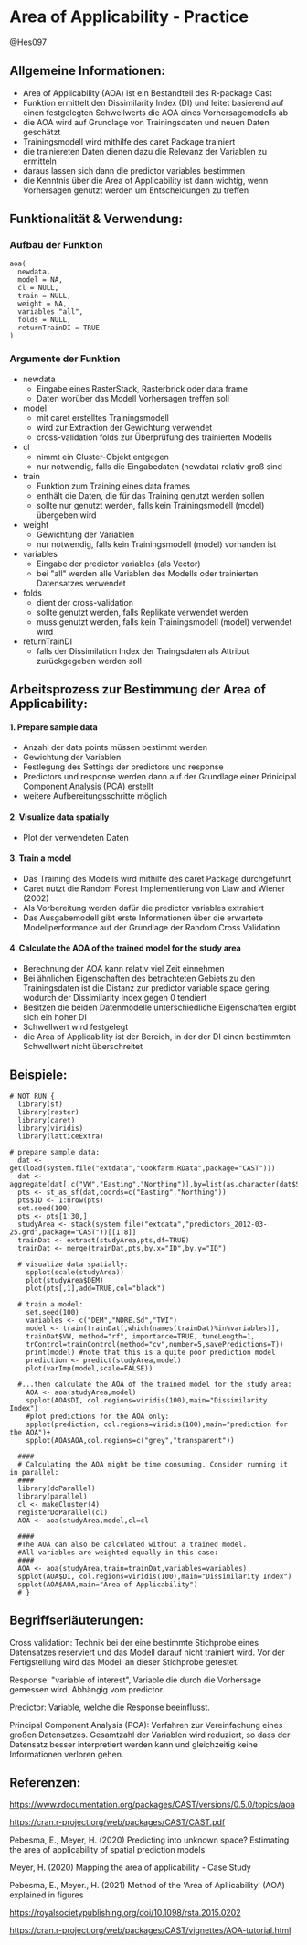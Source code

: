 # Area of Applicability - Practice 
@Hes097

## Allgemeine Informationen: 
* Area of Applicability (AOA) ist ein Bestandteil des R-package Cast 
* Funktion ermittelt den Dissimilarity Index (DI) und leitet basierend auf einen festgelegten Schwellwerts die AOA eines Vorhersagemodells ab 
* die AOA wird auf Grundlage von Trainingsdaten und neuen Daten geschätzt
* Trainingsmodell wird mithilfe des caret Package trainiert 
* die trainiereten Daten dienen dazu die Relevanz der Variablen zu ermitteln
* daraus lassen sich dann die predictor variables bestimmen
* die Kenntnis über die Area of Applicability ist dann wichtig, wenn Vorhersagen genutzt werden um Entscheidungen zu treffen 

## Funktionalität & Verwendung:  

### Aufbau der Funktion
    aoa( 
      newdata,
      model = NA,
      cl = NULL, 
      train = NULL, 
      weight = NA, 
      variables "all", 
      folds = NULL, 
      returnTrainDI = TRUE
    )

### Argumente der Funktion
    
* newdata 
  * Eingabe eines RasterStack, Rasterbrick oder data frame
  * Daten worüber das Modell Vorhersagen treffen soll 
* model 
  * mit caret erstelltes Trainingsmodell 
  * wird zur Extraktion der Gewichtung verwendet
  * cross-validation folds zur Überprüfung des trainierten Modells
* cl 
  * nimmt ein Cluster-Objekt entgegen 
  * nur notwendig, falls die Eingabedaten (newdata) relativ groß sind 
* train   
  * Funktion zum Training eines data frames
  * enthält die Daten, die für das Training genutzt werden sollen
  * sollte nur genutzt werden, falls kein Trainingsmodell (model) übergeben wird 
* weight 
  * Gewichtung der Variablen
  * nur notwendig, falls kein Trainingsmodell (model) vorhanden ist 
* variables 
  * Eingabe der predictor variables (als Vector) 
  * bei "all" werden alle Variablen des Modells oder trainierten Datensatzes verwendet 
* folds 
  * dient der cross-validation 
  * sollte genutzt werden, falls Replikate verwendet werden 
  * muss genutzt werden, falls kein Trainingsmodell (model) verwendet wird 
* returnTrainDI
  * falls der Dissimilation Index der Traingsdaten als Attribut zurückgegeben werden soll

## Arbeitsprozess zur Bestimmung der Area of Applicability: 

#### 1. Prepare sample data 
* Anzahl der data points müssen bestimmt werden 
* Gewichtung der Variablen 
* Festlegung des Settings der predictors und response 
* Predictors und response werden dann auf der Grundlage einer Prinicipal Component Analysis (PCA) erstellt 
* weitere Aufbereitungsschritte möglich
#### 2. Visualize data spatially 
* Plot der verwendeten Daten 
#### 3. Train a model 
* Das Training des Modells wird mithilfe des caret Package durchgeführt 
* Caret nutzt die Random Forest Implementierung von Liaw and Wiener (2002) 
* Als Vorbereitung werden dafür die predictor variables extrahiert
* Das Ausgabemodell gibt erste Informationen über die erwartete Modellperformance auf der Grundlage der Random Cross Validation 
#### 4. Calculate the AOA of the trained model for the study area
* Berechnung der AOA kann relativ viel Zeit einnehmen
* Bei ähnlichen Eigenschaften des betrachteten Gebiets zu den Trainingsdaten ist die Distanz zur predictor variable space gering, wodurch der Dissimilarity Index gegen 0 tendiert 
* Besitzen die beiden Datenmodelle unterschiedliche Eigenschaften ergibt sich ein hoher DI
* Schwellwert wird festgelegt
* die Area of Applicability ist der Bereich, in der der DI einen bestimmten Schwellwert nicht überschreitet

## Beispiele: 
    
    # NOT RUN { 
      library(sf)
      library(raster)
      library(caret)
      library(viridis)
      library(latticeExtra)
      
    # prepare sample data:
      dat <- get(load(system.file("extdata","Cookfarm.RData",package="CAST")))
      dat <- aggregate(dat[,c("VW","Easting","Northing")],by=list(as.character(dat$SOURCEID)),mean)
      pts <- st_as_sf(dat,coords=c("Easting","Northing"))
      pts$ID <- 1:nrow(pts)
      set.seed(100)
      pts <- pts[1:30,]
      studyArea <- stack(system.file("extdata","predictors_2012-03-25.grd",package="CAST"))[[1:8]]
      trainDat <- extract(studyArea,pts,df=TRUE)
      trainDat <- merge(trainDat,pts,by.x="ID",by.y="ID")
      
      # visualize data spatially:
        spplot(scale(studyArea))
        plot(studyArea$DEM)
        plot(pts[,1],add=TRUE,col="black")
        
      # train a model:
        set.seed(100)
        variables <- c("DEM","NDRE.Sd","TWI")
        model <- train(trainDat[,which(names(trainDat)%in%variables)],
        trainDat$VW, method="rf", importance=TRUE, tuneLength=1,
        trControl=trainControl(method="cv",number=5,savePredictions=T))
        print(model) #note that this is a quite poor prediction model
        prediction <- predict(studyArea,model)
        plot(varImp(model,scale=FALSE))
        
      #...then calculate the AOA of the trained model for the study area:
        AOA <- aoa(studyArea,model)
        spplot(AOA$DI, col.regions=viridis(100),main="Dissimilarity Index")
        #plot predictions for the AOA only:
        spplot(prediction, col.regions=viridis(100),main="prediction for the AOA")+
        spplot(AOA$AOA,col.regions=c("grey","transparent"))
            
      ####
      # Calculating the AOA might be time consuming. Consider running it in parallel:
      ####
      library(doParallel)
      library(parallel)
      cl <- makeCluster(4)
      registerDoParallel(cl)
      AOA <- aoa(studyArea,model,cl=cl
      
      ####
      #The AOA can also be calculated without a trained model.
      #All variables are weighted equally in this case:
      ####
      AOA <- aoa(studyArea,train=trainDat,variables=variables)
      spplot(AOA$DI, col.regions=viridis(100),main="Dissimilarity Index")
      spplot(AOA$AOA,main="Area of Applicability")
      # }

## Begriffserläuterungen:
Cross validation: Technik bei der eine bestimmte Stichprobe eines Datensatzes reserviert und das Modell darauf nicht trainiert wird. Vor der Fertigstellung wird das Modell an dieser Stichprobe getestet. 

Response: "variable of interest", Variable die durch die Vorhersage gemessen wird. Abhängig vom predictor. 

Predictor: Variable, welche die Response beeinflusst. 

Principal Component Analysis (PCA): Verfahren zur Vereinfachung eines großen Datensatzes. Gesamtzahl der Variablen wird reduziert, so dass der Datensatz besser interpretiert werden kann und gleichzeitig keine Informationen verloren gehen. 

## Referenzen:
https://www.rdocumentation.org/packages/CAST/versions/0.5.0/topics/aoa

https://cran.r-project.org/web/packages/CAST/CAST.pdf

Pebesma, E., Meyer, H. (2020) Predicting into unknown space? Estimating the area of applicability of spatial prediction models

Meyer, H. (2020) Mapping the area of applicability - Case Study 

Pebesma, E., Meyer., H. (2021) Method of the 'Area of Apllicability' (AOA) explained in figures

https://royalsocietypublishing.org/doi/10.1098/rsta.2015.0202

https://cran.r-project.org/web/packages/CAST/vignettes/AOA-tutorial.html
